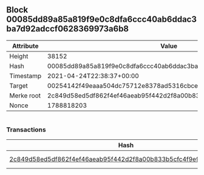 ## Block 00085dd89a85a819f9e0c8dfa6ccc40ab6ddac3ba7d92adccf0628369973a6b8

Attribute | Value
--- | ---
Height | 38152
Hash | 00085dd89a85a819f9e0c8dfa6ccc40ab6ddac3ba7d92adccf0628369973a6b8
Timestamp | 2021-04-24T22:38:37+00:00
Target | 00254142f49eaaa504dc75712e8378ad5316cbcead634704b3734b6271167cc4
Merke root | 2c849d58ed5df862f4ef46aeab95f442d2f8a00b833b5cfc4f9e90d93058d4bb
Nonce | 1788818203

```

```

### Transactions

Hash | Amount
--- | ---
[2c849d58ed5df862f4ef46aeab95f442d2f8a00b833b5cfc4f9e90d93058d4bb](2c849d58ed5df862f4ef46aeab95f442d2f8a00b833b5cfc4f9e90d93058d4bb.md) | 10.00000000 SKEPTI 
